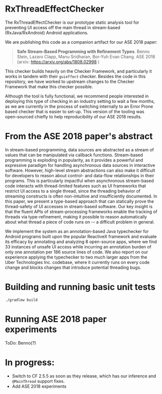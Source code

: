 # RxThreadEffectChecker

The RxThreadEffectChecker is our prototype static analysis tool for preventing UI access off the main thread in stream-based (RxJava/RxAndroid) Android applications.

We are publishing this code as a companion artifact for our ASE 2018 paper:

> **Safe Stream-Based Programming with Refinement Types**. Benno Stein, Lazaro Clapp, Manu Sridharan, Bor-Yuh Evan Chang. ASE 2018 (arxiv: https://arxiv.org/abs/1808.02998 )

This checker builds heavily on the Checker Framework, and particularly it works in tandem with their `guieffect` checker. Besides the code in this repository, we have worked to upstream changes to the Checker Framework that make this checker possible.

Although the tool is fully functional, we recommend people interested in deploying this type of checking in an industry setting to wait a few months, as we are currently in the process of switching internally to an Error Prone based checker that is easier to set-up. This version of the tooling was open-sourced chiefly to help reproducibility of our ASE 2018 results.

# From the ASE 2018 paper's abstract

In stream-based programming, data sources are abstracted as a stream of values that can be manipulated via callback functions. Stream-based programming is exploding in popularity, as it provides a powerful and expressive paradigm for handling asynchronous data sources in interactive software. However, high-level stream abstractions can also make it difficult for developers to reason about control- and data-flow relationships in their programs. This is particularly impactful when asynchronous stream-based code interacts with thread-limited features such as UI frameworks that restrict UI access to a single thread, since the threading behavior of streaming constructs is often non-intuitive and insufficiently documented. 
In this paper, we present a type-based approach that can statically prove the thread-safety of UI accesses in stream-based software. Our key insight is that the fluent APIs of stream-processing frameworks enable the tracking of threads via type-refinement, making it possible to reason automatically about what thread a piece of code runs on -- a difficult problem in general.

We implement the system as an annotation-based Java typechecker for Android programs built upon the popular ReactiveX framework and evaluate its efficacy by annotating and analyzing 8 open-source apps, where we find 33 instances of unsafe UI access while incurring an annotation burden of only one annotation per 186 source lines of code. We also report on our experience applying the typechecker to two much larger apps from the Uber Technologies Inc. codebase, where it currently runs on every code change and blocks changes that introduce potential threading bugs.

# Building and running basic unit tests

`./gradlew build`

# Running ASE 2018 paper experiments

ToDo: Benno(?)

# In progress:

* Switch to CF 2.5.5 as soon as they release, which has our inference and `@MainThread` support fixes.
* Add ASE 2018 experiments
